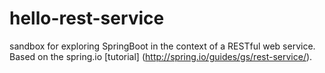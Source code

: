 # hello-rest-service
sandbox for exploring SpringBoot in the context of a RESTful web service. Based on the spring.io [tutorial] (http://spring.io/guides/gs/rest-service/).
